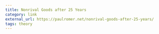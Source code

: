 ```yaml
---
title: Nonrival Goods after 25 Years
category: link
external_url: https://paulromer.net/nonrival-goods-after-25-years/
tags: theory
---
```

